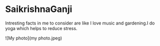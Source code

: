 # SaikrishnaGanji
Intresting facts in me to consider are like I love music and gardening.I do yoga which helps to reduce stress.

![My photo](my photo.jpeg)